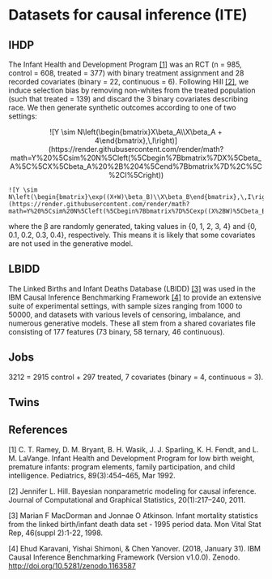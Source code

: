 # Datasets for causal inference (ITE)

## IHDP
The Infant Health and Development Program [[1]](#1) was an RCT (n = 985, control = 608, treated = 377) with binary treatment assignment and 28 recorded covariates (binary = 22, continuous = 6). Following Hill [[2]](#2), we induce selection bias by removing non-whites from the treated population (such that treated = 139) and discard the 3 binary covariates describing race. We then generate synthetic outcomes according to one of two settings:

<p align="center">
    ![Y \sim N\left(\begin{bmatrix}X\beta_A\\X\beta_A + 4\end{bmatrix},\,I\right)](https://render.githubusercontent.com/render/math?math=Y%20%5Csim%20N%5Cleft(%5Cbegin%7Bbmatrix%7DX%5Cbeta_A%5C%5CX%5Cbeta_A%20%2B%204%5Cend%7Bbmatrix%7D%2C%5C%2CI%5Cright))

    ![Y \sim N\left(\begin{bmatrix}\exp((X+W)\beta_B)\\X\beta_B\end{bmatrix},\,I\right)](https://render.githubusercontent.com/render/math?math=Y%20%5Csim%20N%5Cleft(%5Cbegin%7Bbmatrix%7D%5Cexp((X%2BW)%5Cbeta_B)%5C%5CX%5Cbeta_B%5Cend%7Bbmatrix%7D%2C%5C%2CI%5Cright))
</p>

where the &beta; are randomly generated, taking values in {0, 1, 2, 3, 4} and {0, 0.1, 0.2, 0.3, 0.4}, respectively. This means it is likely that some covariates are not used in the generative model.

## LBIDD
The Linked Births and Infant Deaths Database (LBIDD) [[3]](#3) was used in the IBM Causal Inference Benchmarking Framework [[4]](#4) to provide an extensive suite of experimental settings, with sample sizes ranging from 1000 to 50000, and datasets with various levels of censoring, imbalance, and numerous generative models. These all stem from a shared covariates file consisting of 177 features (73 binary, 58 ternary, 46 continuous).

## Jobs
3212 = 2915 control + 297 treated,
7 covariates (binary = 4, continuous = 3).

## Twins


## References
<a id="1">[1]</a> 
C. T. Ramey, D. M. Bryant, B. H. Wasik, J. J. Sparling, K. H. Fendt, and L. M. LaVange.
Infant Health and Development Program for low birth weight, premature infants: program elements, family participation, and child intelligence.
Pediatrics, 89(3):454–465, Mar 1992.

<a id="2">[2]</a>
Jennifer L. Hill.
Bayesian nonparametric modeling for causal inference.
Journal of Computational and Graphical Statistics, 20(1):217–240, 2011.

<a id="3">[3]</a>
Marian F MacDorman and Jonnae O Atkinson.
Infant mortality statistics from the linked birth/infant death data set - 1995 period data.
Mon Vital Stat Rep, 46(suppl 2):1-22, 1998.

<a id="4">[4]</a>
Ehud Karavani, Yishai Shimoni, & Chen Yanover. (2018, January 31). 
IBM Causal Inference Benchmarking Framework (Version v1.0.0). 
Zenodo. http://doi.org/10.5281/zenodo.1163587
